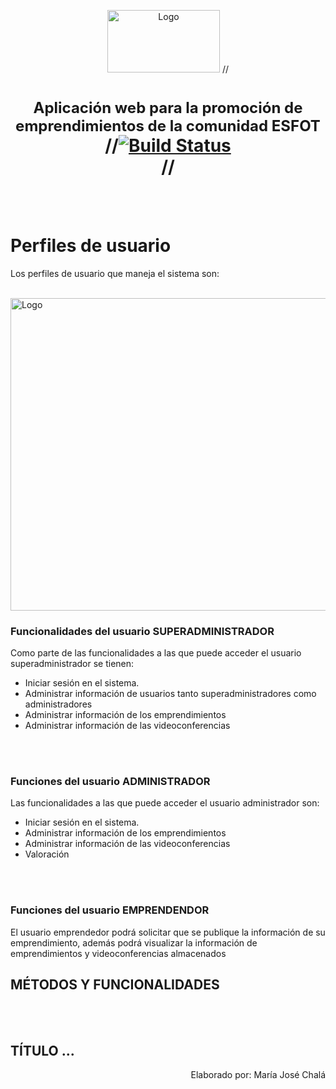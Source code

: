 <p align="center">
    <a>
        <img src="https://res.cloudinary.com/dm0qsdpr8/image/upload/v1676925274/emprende/Logo-EmPreNde---ESFOT_ftiitm.png" alt="Logo" width="180" height="100">
    </a>
    //<h1 align="center">
      <FONT SIZE=5>
        Aplicación web para la promoción de emprendimientos de la comunidad ESFOT
      </FONT>
        <br>
        //<a href="https://travis-ci.org/laravel/framework"><img src="https://travis-ci.org/laravel/framework.svg" alt="Build Status"></a>
        <br>
    //</h1> 
 </p>
<br>
<br>

# Perfiles de usuario

Los perfiles de usuario que maneja el sistema son: 

<br>
<a>
    <img src="https://res.cloudinary.com/dm0qsdpr8/image/upload/v1676952977/github_emprende/Captura_de_pantalla_1276_n0xsxj.png" alt="Logo" width="700" height="500">
</a>
<br>

### Funcionalidades del usuario SUPERADMINISTRADOR

Como parte de las funcionalidades a las que puede acceder el usuario superadministrador se tienen:
<br>
<ul>
    <li>Iniciar sesión en el sistema.</li>
    <li>Administrar información de usuarios tanto superadministradores como administradores</li>
    <li>Administrar información de los emprendimientos</li>
    <li>Administrar información de las videoconferencias</li>
</ul>
<br>
<br>

### Funciones del usuario ADMINISTRADOR

Las funcionalidades a las que puede acceder el usuario administrador son:
<br>
<ul>
    <li>Iniciar sesión en el sistema.</li>
    <li>Administrar información de los emprendimientos</li>
    <li>Administrar información de las videoconferencias</li>
    <li>Valoración</li>
</ul>
<br>
<br>

### Funciones del usuario EMPRENDENDOR

El usuario emprendedor podrá solicitar que se publique la información de su emprendimiento, además podrá visualizar la información de emprendimientos y videoconferencias almacenados 

## MÉTODOS Y FUNCIONALIDADES

<br>
<br>

## TÍTULO ...



<p align="right">Elaborado por: María José Chalá</p>
